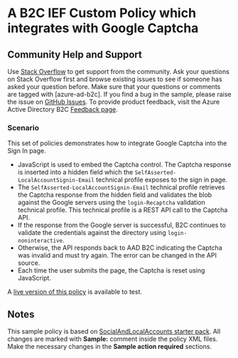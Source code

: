 # A B2C IEF Custom Policy which integrates with Google Captcha

## Community Help and Support
Use [Stack Overflow](https://stackoverflow.com/questions/tagged/azure-ad-b2c) to get support from the community. Ask your questions on Stack Overflow first and browse existing issues to see if someone has asked your question before. Make sure that your questions or comments are tagged with [azure-ad-b2c].
If you find a bug in the sample, please raise the issue on [GitHub Issues](https://github.com/azure-ad-b2c/samples/issues).
To provide product feedback, visit the Azure Active Directory B2C [Feedback page](https://feedback.azure.com/forums/169401-azure-active-directory?category_id=160596).

### Scenario
This set of policies demonstrates how to integrate Google Captcha into the Sign In page.

* JavaScript is used to embed the Captcha control.
The Captcha response is inserted into a hidden field which the `SelfAsserted-LocalAccountSignin-Email` technical profile exposes to the sign in page.
* The `SelfAsserted-LocalAccountSignin-Email` technical profile retrieves the Captcha response from the hidden field and validates the blob against the Google servers using the `login-Recaptcha` validation technical profile. This technical profile is a REST API call to the Captcha API.
* If the response from the Google server is successful, B2C continues to validate the credentials against the directory using `login-noninteractive`. 
* Otherwise, the API responds back to AAD B2C indicating the Captcha was invalid and must try again. The error can be changed in the API source.
* Each time the user submits the page, the Captcha is reset using JavaScript.

A [live version of this policy](https://b2cprod.b2clogin.com/b2cprod.onmicrosoft.com/oauth2/v2.0/authorize?p=B2C_1A_Captcha_signin&client_id=51d907f8-db14-4460-a1fd-27eaeb2a74da&nonce=defaultNonce&redirect_uri=https://jwt.ms&scope=openid&response_type=id_token&prompt=login) is available to test.

## Notes
This sample policy is based on [SocialAndLocalAccounts starter pack](https://github.com/Azure-Samples/active-directory-b2c-custom-policy-starterpack/tree/master/SocialAndLocalAccounts). All changes are marked with **Sample:** comment inside the policy XML files. Make the necessary changes in the **Sample action required** sections. 